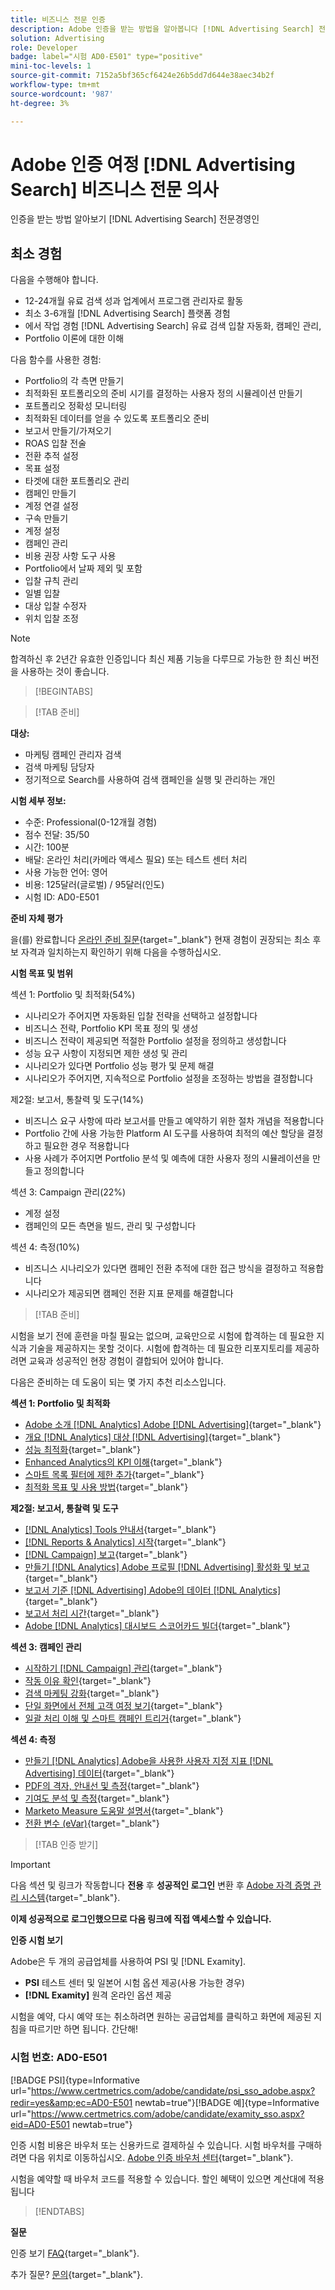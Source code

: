 ```yaml
---
title: 비즈니스 전문 인증
description: Adobe 인증을 받는 방법을 알아봅니다 [!DNL Advertising Search] 전문경영인
solution: Advertising
role: Developer
badge: label="시험 AD0-E501" type="positive"
mini-toc-levels: 1
source-git-commit: 7152a5bf365cf6424e26b5dd7d644e38aec34b2f
workflow-type: tm+mt
source-wordcount: '987'
ht-degree: 3%

---
```


# Adobe 인증 여정 [!DNL Advertising Search] 비즈니스 전문 의사

인증을 받는 방법 알아보기 [!DNL Advertising Search] 전문경영인

## 최소 경험

다음을 수행해야 합니다.

* 12-24개월 유료 검색 성과 업계에서 프로그램 관리자로 활동
* 최소 3-6개월 [!DNL Advertising Search] 플랫폼 경험
* 에서 작업 경험 [!DNL Advertising Search] 유료 검색 입찰 자동화, 캠페인 관리,
* Portfolio 이론에 대한 이해

다음 함수를 사용한 경험:

* Portfolio의 각 측면 만들기
* 최적화된 포트폴리오의 준비 시기를 결정하는 사용자 정의 시뮬레이션 만들기
* 포트폴리오 정확성 모니터링
* 최적화된 데이터를 얻을 수 있도록 포트폴리오 준비
* 보고서 만들기/가져오기
* ROAS 입찰 전술
* 전환 추적 설정
* 목표 설정
* 타겟에 대한 포트폴리오 관리
* 캠페인 만들기
* 계정 연결 설정
* 구속 만들기
* 계정 설정
* 캠페인 관리
* 비용 권장 사항 도구 사용
* Portfolio에서 날짜 제외 및 포함
* 입찰 규칙 관리
* 일별 입찰
* 대상 입찰 수정자
* 위치 입찰 조정

>[!NOTE]
>
>합격하신 후 2년간 유효한 인증입니다 최신 제품 기능을 다루므로 가능한 한 최신 버전을 사용하는 것이 좋습니다.

>[!BEGINTABS]

>[!TAB 준비]

**대상:**

* 마케팅 캠페인 관리자 검색
* 검색 마케팅 담당자
* 정기적으로 Search를 사용하여 검색 캠페인을 실행 및 관리하는 개인

**시험 세부 정보:**

* 수준: Professional(0-12개월 경험)
* 점수 전달: 35/50
* 시간: 100분
* 배달: 온라인 처리(카메라 액세스 필요) 또는 테스트 센터 처리
* 사용 가능한 언어: 영어
* 비용: 125달러(글로벌) / 95달러(인도)
* 시험 ID: AD0-E501

**준비 자체 평가**

을(를) 완료합니다 [온라인 준비 질문](https://scorpion.caveon.com/launchpad/ad-q-e407-readiness-questionnaire-for-adobe-target-architect-master-exam-copy-2yfz3t/ad-q-e501-readiness-questionnaire-for-adobe-advertising-cloud-search-business-practitioner-professional-exam){target="_blank"} 현재 경험이 권장되는 최소 후보 자격과 일치하는지 확인하기 위해 다음을 수행하십시오.

**시험 목표 및 범위**

섹션 1: Portfolio 및 최적화(54%)

* 시나리오가 주어지면 자동화된 입찰 전략을 선택하고 설정합니다
* 비즈니스 전략, Portfolio KPI 목표 정의 및 생성
* 비즈니스 전략이 제공되면 적절한 Portfolio 설정을 정의하고 생성합니다
* 성능 요구 사항이 지정되면 제한 생성 및 관리
* 시나리오가 있다면 Portfolio 성능 평가 및 문제 해결
* 시나리오가 주어지면, 지속적으로 Portfolio 설정을 조정하는 방법을 결정합니다

제2절: 보고서, 통찰력 및 도구(14%)

* 비즈니스 요구 사항에 따라 보고서를 만들고 예약하기 위한 절차 개념을 적용합니다
* Portfolio 간에 사용 가능한 Platform AI 도구를 사용하여 최적의 예산 할당을 결정하고 필요한 경우 적용합니다
* 사용 사례가 주어지면 Portfolio 분석 및 예측에 대한 사용자 정의 시뮬레이션을 만들고 정의합니다

섹션 3: Campaign 관리(22%)

* 계정 설정
* 캠페인의 모든 측면을 빌드, 관리 및 구성합니다

섹션 4: 측정(10%)

* 비즈니스 시나리오가 있다면 캠페인 전환 추적에 대한 접근 방식을 결정하고 적용합니다
* 시나리오가 제공되면 캠페인 전환 지표 문제를 해결합니다

>[!TAB 준비]

시험을 보기 전에 훈련을 마칠 필요는 없으며, 교육만으로 시험에 합격하는 데 필요한 지식과 기술을 제공하지는 못할 것이다. 시험에 합격하는 데 필요한 리포지토리를 제공하려면 교육과 성공적인 현장 경험이 결합되어 있어야 합니다.

다음은 준비하는 데 도움이 되는 몇 가지 추천 리소스입니다.

**섹션 1: Portfolio 및 최적화**

* [Adobe 소개 [!DNL Analytics] Adobe [!DNL Advertising]](https://experienceleague.adobe.com/docs/advertising-cloud-learn/tutorials/analytics/intro-a4adc.html?lang=en){target="_blank"}
* [개요 [!DNL Analytics] 대상 [!DNL Advertising]](https://experienceleague.adobe.com/docs/advertising-cloud/integrations/analytics/overview.html?lang=en){target="_blank"}
* [성능 최적화](https://business.adobe.com/in/products/advertising/performance-optimization.html){target="_blank"}
* [Enhanced Analytics의 KPI 이해](https://experienceleague.adobe.com/docs/workfront-learn/tutorials-workfront/reporting/enhanced-analytics/10-kpis-overview.html){target="_blank"}
* [스마트 목록 필터에 제한 추가](https://experienceleague.adobe.com/docs/marketo/using/product-docs/core-marketo-concepts/smart-lists-and-static-lists/using-smart-lists/add-a-constraint-to-a-smart-list-filter.html?lang=en){target="_blank"}
* [최적화 목표 및 사용 방법](https://experienceleague.adobe.com/docs/advertising-cloud/dsp/optimization/optimization-goals.html?lang=en){target="_blank"}

**제2절: 보고서, 통찰력 및 도구**

* [[!DNL Analytics] Tools 안내서](https://experienceleague.adobe.com/docs/analytics/analyze/home.html?lang=en){target="_blank"}
* [ [!DNL Reports & Analytics] 시작](https://experienceleague.adobe.com/docs/analytics/analyze/reports-analytics/getting-started.html?lang=en){target="_blank"}
* [[!DNL Campaign] 보고](https://business.adobe.com/in/products/campaign/campaign-reporting.html){target="_blank"}
* [만들기 [!DNL Analytics] Adobe 프로필 [!DNL Advertising] 활성화 및 보고](https://experienceleague.adobe.com/docs/advertising-cloud-learn/tutorials/analytics/analytics-profiles-a4adc.html?lang=en){target="_blank"}
* [보고서 기준 [!DNL Advertising] Adobe의 데이터 [!DNL Analytics]](https://experienceleague.adobe.com/docs/analytics/integration/advertising-analytics/advertising-analytics-workflow/aa-report-ad-data-an.html?lang=en){target="_blank"}
* [보고서 처리 시간](https://experienceleague.adobe.com/docs/analytics/components/virtual-report-suites/vrs-report-time-processing.html?lang=ko-KR){target="_blank"}
* [Adobe [!DNL Analytics] 대시보드 스코어카드 빌더](https://experienceleague.adobe.com/docs/analytics-learn/tutorials/additional-tools/analytics-dashboards/adobe-analytics-dashboards-scorecard-builder.html?lang=en){target="_blank"}

**섹션 3: 캠페인 관리**

* [시작하기 [!DNL Campaign] 관리](https://experienceleague.adobe.com/docs/campaign-standard/using/administrating/get-started-campaign-administration.html?lang=en){target="_blank"}
* [작동 이유 확인](https://business.adobe.com/in/products/campaign/campaign-management.html){target="_blank"}
* [검색 마케팅 강화](https://www.adobe.com/content/dam/www/us/en/avstg/search-marketing-management/pdfs/Adobe_Advertising_Cloud_Search_Marketing_Tips_and_Tricks_Sheet.pdf){target="_blank"}
* [단일 화면에서 전체 고객 여정 보기](https://business.adobe.com/in/products/campaign/adobe-campaign.html){target="_blank"}
* [일괄 처리 이해 및 스마트 캠페인 트리거](https://experienceleague.adobe.com/docs/marketo/using/product-docs/core-marketo-concepts/smart-campaigns/creating-a-smart-campaign/understanding-batch-and-trigger-smart-campaigns.html?lang=en){target="_blank"}

**섹션 4: 측정**

* [만들기 [!DNL Analytics] Adobe을 사용한 사용자 지정 지표 [!DNL Advertising] 데이터](https://experienceleague.adobe.com/docs/advertising-cloud-learn/tutorials/analytics/analytics-custom-metrics-a4adc.html?lang=en){target="_blank"}
* [PDF의 격자, 안내선 및 측정](https://helpx.adobe.com/in/acrobat/using/grids-guides-measurements-pdfs.html){target="_blank"}
* [기여도 분석 및 측정](https://business.adobe.com/in/products/advertising/attribution-measurement.html){target="_blank"}
* [Marketo Measure 도움말 설명서](https://experienceleague.adobe.com/docs/marketo-measure/using/home.html?lang=en){target="_blank"}
* [전환 변수 (eVar)](https://experienceleague.adobe.com/docs/analytics/admin/admin-tools/manage-report-suites/edit-report-suite/conversion-variables/conversion-var-admin.html?lang=en){target="_blank"}

>[!TAB 인증 받기]

>[!IMPORTANT]
>
>다음 섹션 및 링크가 작동합니다 **전용**  후 **성공적인 로그인** 변환 후 [Adobe 자격 증명 관리 시스템](http://www.certmetrics.com/adobe){target="_blank"}.

**이제 성공적으로 로그인했으므로 다음 링크에 직접 액세스할 수 있습니다.**

**인증 시험 보기**

Adobe은 두 개의 공급업체를 사용하여 PSI 및 [!DNL Examity].

* **PSI** 테스트 센터 및 일본어 시험 옵션 제공(사용 가능한 경우)
* **[!DNL Examity]** 원격 온라인 옵션 제공

시험을 예약, 다시 예약 또는 취소하려면 원하는 공급업체를 클릭하고 화면에 제공된 지침을 따르기만 하면 됩니다. 간단해!

### 시험 번호: AD0-E501

[!BADGE PSI]{type=Informative url="https://www.certmetrics.com/adobe/candidate/psi_sso_adobe.aspx?redir=yes&amp;ec=AD0-E501 newtab=true"}[!BADGE 예]{type=Informative url="https://www.certmetrics.com/adobe/candidate/examity_sso.aspx?eid=AD0-E501 newtab=true"}

인증 시험 비용은 바우처 또는 신용카드로 결제하실 수 있습니다. 시험 바우처를 구매하려면 다음 위치로 이동하십시오. [Adobe 인증 바우처 센터](https://market.xvoucher.com/adobe/global){target="_blank"}.

시험을 예약할 때 바우처 코드를 적용할 수 있습니다. 할인 혜택이 있으면 계산대에 적용됩니다

>[!ENDTABS]

**질문**

인증 보기 [FAQ](https://experienceleague.adobe.com/docs/certification/certification/faq.html?lang=en){target="_blank"}.

추가 질문? [문의](mailto:certif@adobe.com){target="_blank"}.
